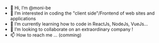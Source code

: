 - 👋 Hi, I’m @moni-be
- 👀 I’m interested in coding the "client side"/Frontend of web sites and applications
- 🌱 I’m currently learning how to code in ReactJs, NodeJs, VueJs...
- 💞️ I’m looking to collaborate on an extraordinary company !
- 📫 How to reach me ... (comming)

<!---
moni-be/moni-be is a ✨ special ✨ repository because its `README.md` (this file) appears on your GitHub profile.
You can click the Preview link to take a look at your changes.
--->

